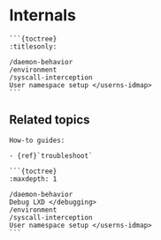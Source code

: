 # Internals

````{only} diataxis
```{toctree}
:titlesonly:

/daemon-behavior
/environment
/syscall-interception
User namespace setup </userns-idmap>
```
````

## Related topics

```{only} diataxis
How-to guides:

- {ref}`troubleshoot`

```


````{only} topical
```{toctree}
:maxdepth: 1

/daemon-behavior
Debug LXD </debugging>
/environment
/syscall-interception
User namespace setup </userns-idmap>
```
````
